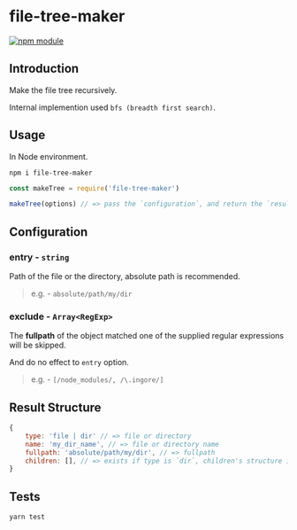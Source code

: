 # file-tree-maker

[![npm module](https://badge.fury.io/js/file-tree-maker.svg)](https://www.npmjs.com/package/file-tree-maker)

## Introduction

Make the file tree recursively. 

Internal implemention used `bfs (breadth first search)`.

## Usage

In Node environment.

`npm i file-tree-maker`

```js
const makeTree = require('file-tree-maker')

makeTree(options) // => pass the `configuration`, and return the `result`, see next.

```
## Configuration

### entry - `string` 

Path of the file or the directory, absolute path is recommended.

> e.g. - `absolute/path/my/dir`

### exclude - `Array<RegExp>`

The **fullpath** of the object matched one of the supplied regular expressions will be skipped.

And do no effect to `entry` option.

> e.g. - `[/node_modules/, /\.ingore/]`

## Result Structure

```js
{
    type: 'file | dir' // => file or directory
    name: 'my_dir_name', // => file or directory name
    fullpath: 'absolute/path/my/dir', // => fullpath
    children: [], // => exists if type is `dir`, children's structure is same as parent's.
}
```

## Tests

`yarn test`

